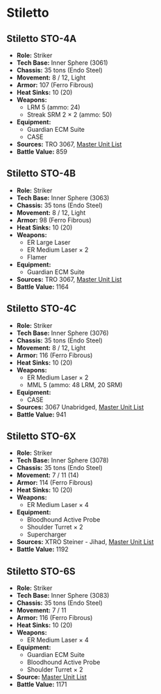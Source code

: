 # Stiletto
## Stiletto STO-4A
- **Role:** Striker
- **Tech Base:** Inner Sphere (3061)
- **Chassis:** 35 tons (Endo Steel)
- **Movement:** 8 / 12, Light
- **Armor:** 107 (Ferro Fibrous)
- **Heat Sinks:** 10 (20)
- **Weapons:**
  - LRM 5 (ammo: 24)
  - Streak SRM 2 × 2 (ammo: 50)
- **Equipment:**
  - Guardian ECM Suite
  - CASE
- **Sources:** TRO 3067, [Master Unit List](http://masterunitlist.info/Unit/Details/5131/stiletto-sto-4a)
- **Battle Value:** 859

## Stiletto STO-4B
- **Role:** Striker
- **Tech Base:** Inner Sphere (3063)
- **Chassis:** 35 tons (Endo Steel)
- **Movement:** 8 / 12, Light
- **Armor:** 98 (Ferro Fibrous)
- **Heat Sinks:** 10 (20)
- **Weapons:**
  - ER Large Laser
  - ER Medium Laser × 2
  - Flamer
- **Equipment:**
  - Guardian ECM Suite
- **Sources:** TRO 3067, [Master Unit List](http://masterunitlist.info/Unit/Details/5132/stiletto-sto-4b)
- **Battle Value:** 1164

## Stiletto STO-4C
- **Role:** Striker
- **Tech Base:** Inner Sphere (3076)
- **Chassis:** 35 tons (Endo Steel)
- **Movement:** 8 / 12, Light
- **Armor:** 116 (Ferro Fibrous)
- **Heat Sinks:** 10 (20)
- **Weapons:**
  - ER Medium Laser × 2
  - MML 5 (ammo: 48 LRM, 20 SRM)
- **Equipment:**
  - CASE
- **Sources:** 3067 Unabridged, [Master Unit List](http://masterunitlist.info/Unit/Details/5666/stiletto-sto-4c)
- **Battle Value:** 941

## Stiletto STO-6X
- **Role:** Striker
- **Tech Base:** Inner Sphere (3078)
- **Chassis:** 35 tons (Endo Steel)
- **Movement:** 7 / 11 (14)
- **Armor:** 114 (Ferro Fibrous)
- **Heat Sinks:** 10 (20)
- **Weapons:**
  - ER Medium Laser × 4
- **Equipment:**
  - Bloodhound Active Probe
  - Shoulder Turret × 2
  - Supercharger
- **Sources:** XTRO Steiner - Jihad, [Master Unit List](http://masterunitlist.info/Unit/Details/5134/stiletto-sto-6x)
- **Battle Value:** 1192

## Stiletto STO-6S
- **Role:** Striker
- **Tech Base:** Inner Sphere (3083)
- **Chassis:** 35 tons (Endo Steel)
- **Movement:** 7 / 11
- **Armor:** 116 (Ferro Fibrous)
- **Heat Sinks:** 10 (20)
- **Weapons:**
  - ER Medium Laser × 4
- **Equipment:**
  - Guardian ECM Suite
  - Bloodhound Active Probe
  - Shoulder Turret × 2
- **Source:** [Master Unit List](http://masterunitlist.info/Unit/Details/5133/stiletto-sto-6s)
- **Battle Value:** 1171

